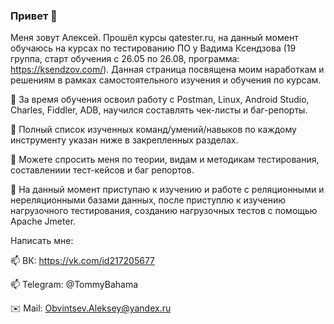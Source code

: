 ### Привет 👋

Меня зовут Алексей. Прошёл курсы qatester.ru, на данный момент обучаюсь на курсах по тестированию ПО у Вадима Ксендзова (19 группа, старт обучения с 26.05 по 26.08, программа: https://ksendzov.com/). Данная страница посвящена моим наработкам и решениям в рамках самостоятельного изучения и обучения по курсам.

:blue_book: За время обучения освоил работу с Postman, Linux, Android Studio, Charles, Fiddler, ADB, научился составлять чек-листы и баг-репорты.

:pushpin: Полный список изученных команд/умений/навыков по каждому инструменту указан ниже в закрепленных разделах.

💬 Можете спросить меня по теории, видам и методикам тестирования, составлениии тест-кейсов и баг репортов.

🌱 На данный момент приступаю к изучению и работе с реляционными и нереляционными базами данных, после приступлю к изучению нагрузочного тестирования, созданию нагрузочных тестов с помощью Apache Jmeter.

Написать мне:

📫 ВК: https://vk.com/id217205677

📫 Telegram: @TommyBahama

✉️ Mail: Obvintsev.Aleksey@yandex.ru


<!--
**ObvintsevAleks/ObvintsevAleks** is a ✨ _special_ ✨ repository because its `README.md` (this file) appears on your GitHub profile.

Here are some ideas to get you started:

- 🔭 I’m currently working on ...
- 🌱 I’m currently learning ...
- 👯 I’m looking to collaborate on ...
- 🤔 I’m looking for help with ...
- 💬 Ask me about ...
- 📫 How to reach me: ...
- 😄 Pronouns: ...
- ⚡ Fun fact: ...
-->
